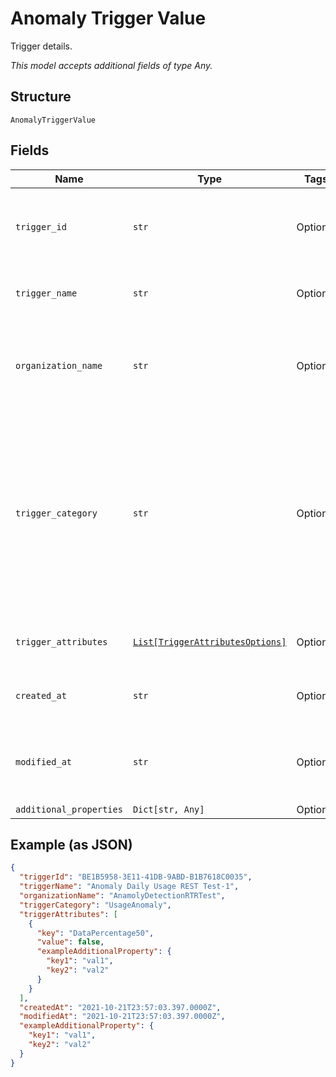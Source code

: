 
# Anomaly Trigger Value

Trigger details.

*This model accepts additional fields of type Any.*

## Structure

`AnomalyTriggerValue`

## Fields

| Name | Type | Tags | Description |
|  --- | --- | --- | --- |
| `trigger_id` | `str` | Optional | The system assigned name of the trigger being updated. |
| `trigger_name` | `str` | Optional | The user defined name of the trigger. |
| `organization_name` | `str` | Optional | The user assigned name of the organization associated with the trigger. |
| `trigger_category` | `str` | Optional | This is the value to use in the request body to detect anomalous behaivior. The values in this table will only be relevant when this parameter is set to this value. |
| `trigger_attributes` | [`List[TriggerAttributesOptions]`](../../doc/models/trigger-attributes-options.md) | Optional | Additional details and keys for the trigger. |
| `created_at` | `str` | Optional | Timestamp for whe the trigger was created. |
| `modified_at` | `str` | Optional | Timestamp for the most recent time the trigger was modified. |
| `additional_properties` | `Dict[str, Any]` | Optional | - |

## Example (as JSON)

```json
{
  "triggerId": "BE1B5958-3E11-41DB-9ABD-B1B7618C0035",
  "triggerName": "Anomaly Daily Usage REST Test-1",
  "organizationName": "AnamolyDetectionRTRTest",
  "triggerCategory": "UsageAnomaly",
  "triggerAttributes": [
    {
      "key": "DataPercentage50",
      "value": false,
      "exampleAdditionalProperty": {
        "key1": "val1",
        "key2": "val2"
      }
    }
  ],
  "createdAt": "2021-10-21T23:57:03.397.0000Z",
  "modifiedAt": "2021-10-21T23:57:03.397.0000Z",
  "exampleAdditionalProperty": {
    "key1": "val1",
    "key2": "val2"
  }
}
```

